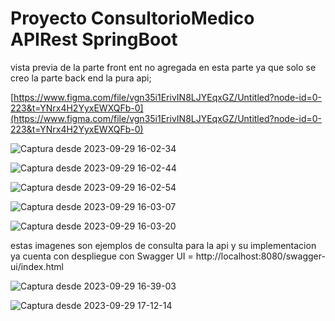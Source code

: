 # Proyecto ConsultorioMedico APIRest SpringBoot

vista previa de la parte front ent no agregada en esta parte ya que solo se creo la parte back end  la pura api;

[https://www.figma.com/file/vgn35i1ErivIN8LJYEqxGZ/Untitled?node-id=0-223&t=YNrx4H2YyxEWXQFb-0](https://www.figma.com/file/vgn35i1ErivIN8LJYEqxGZ/Untitled?node-id=0-223&t=YNrx4H2YyxEWXQFb-0)

![Captura desde 2023-09-29 16-02-34](https://github.com/LukeAldoCraft/Proyecto-ConsultorioMedico-APIRest-SpringBoot/assets/91865442/7db560e3-a2d7-47c5-85df-9717e621208b)

![Captura desde 2023-09-29 16-02-44](https://github.com/LukeAldoCraft/Proyecto-ConsultorioMedico-APIRest-SpringBoot/assets/91865442/b0c4889f-5aeb-4c37-b9a4-d9dd496d0cfe)

![Captura desde 2023-09-29 16-02-54](https://github.com/LukeAldoCraft/Proyecto-ConsultorioMedico-APIRest-SpringBoot/assets/91865442/5a08b75d-3ca5-4348-b95a-eb2efe1f6f21)

![Captura desde 2023-09-29 16-03-07](https://github.com/LukeAldoCraft/Proyecto-ConsultorioMedico-APIRest-SpringBoot/assets/91865442/13be6973-0f5c-4a7f-80c6-53490c6a6bb2)

![Captura desde 2023-09-29 16-03-20](https://github.com/LukeAldoCraft/Proyecto-ConsultorioMedico-APIRest-SpringBoot/assets/91865442/dd5ec380-5f9b-4918-a3f5-b4978e98d12f)

estas imagenes son ejemplos de consulta para la api y su implementacion ya cuenta con despliegue con Swagger UI = http://localhost:8080/swagger-ui/index.html

![Captura desde 2023-09-29 16-39-03](https://github.com/LukeAldoCraft/Proyecto-ConsultorioMedico-APIRest-SpringBoot/assets/91865442/769b7861-c773-4e14-b1a6-284f7f6569c1)



![Captura desde 2023-09-29 17-12-14](https://github.com/LukeAldoCraft/Proyecto-ConsultorioMedico-APIRest-SpringBoot/assets/91865442/a3151354-a1a4-4cf1-b485-e6aa87e998bf)

